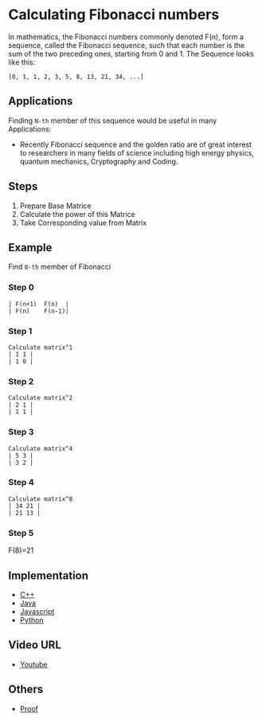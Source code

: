 # Calculating Fibonacci numbers

In mathematics, the Fibonacci numbers commonly denoted F(n), form a sequence, called the Fibonacci sequence, such that each number is the sum of the two preceding ones, starting from 0 and 1. The Sequence looks like this:

`[0, 1, 1, 2, 3, 5, 8, 13, 21, 34, ...]`

## Applications

Finding `N-th` member of this sequence would be useful in many Applications:

- Recently Fibonacci sequence and the golden ratio are of great interest to researchers in many fields of science including high energy physics, quantum mechanics, Cryptography and Coding.

## Steps

1.  Prepare Base Matrice
2.  Calculate the power of this Matrice
3.  Take Corresponding value from Matrix

## Example

Find `8-th` member of Fibonacci

### Step 0

    | F(n+1)  F(n)  |
    | F(n)    F(n-1)|

### Step 1

    Calculate matrix^1
    | 1 1 |
    | 1 0 |

### Step 2

    Calculate matrix^2
    | 2 1 |
    | 1 1 |

### Step 3

    Calculate matrix^4
    | 5 3 |
    | 3 2 |

### Step 4

    Calculate matrix^8
    | 34 21 |
    | 21 13 |

### Step 5

F(8)=21

## Implementation

- [C++](https://github.com/TheAlgorithms/C-Plus-Plus/blob/master/math/fibonacci.cpp)
- [Java](https://github.com/TheAlgorithms/Java/blob/master/Maths/FibonacciNumber.java)
- [Javascript](https://github.com/TheAlgorithms/Javascript/blob/80c2dc85d714f73783f133964d6acd9b5625ddd9/Maths/Fibonacci.js)
- [Python](https://github.com/TheAlgorithms/Python/blob/master/maths/fibonacci.py)

## Video URL

- [Youtube](https://www.youtube.com/watch?v=EEb6JP3NXBI)

## Others

- [Proof](https://brilliant.org/wiki/fast-fibonacci-transform/)
